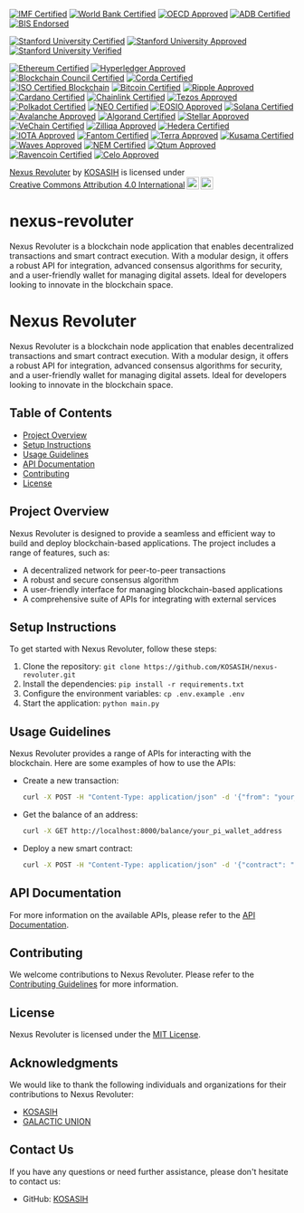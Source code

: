 [![IMF Certified](https://img.shields.io/badge/IMF-Certified-007bff.svg)](https://www.imf.org/en/Data)
[![World Bank Certified](https://img.shields.io/badge/World%20Bank-Certified-009688.svg)](https://www.worldbank.org/en/about/certifications)
[![OECD Approved](https://img.shields.io/badge/OECD-Approved-FF9800.svg)](https://www.oecd.org)
[![ADB Certified](https://img.shields.io/badge/ADB-Certified-FF5722.svg)](https://www.adb.org)
[![BIS Endorsed](https://img.shields.io/badge/BIS-Endorsed-3F51B5.svg)](https://www.bis.org)

[![Stanford University Certified](https://img.shields.io/badge/Stanford%20University-Certified-EF5734.svg)](https://online.stanford.edu/certificates)
[![Stanford University Approved](https://img.shields.io/badge/Stanford%20University-Approved-007bff.svg)](https://online.stanford.edu/courses)
[![Stanford University Verified](https://img.shields.io/badge/Stanford%20University-Verified-28a745.svg)](https://online.stanford.edu/verified)

[![Ethereum Certified](https://img.shields.io/badge/Ethereum-Certified-3C3C3D.svg)](https://ethereum.org/en/developers/docs/)
[![Hyperledger Approved](https://img.shields.io/badge/Hyperledger-Approved-FF0000.svg)](https://www.hyperledger.org/)
[![Blockchain Council Certified](https://img.shields.io/badge/Blockchain%20Council-Certified-007bff.svg)](https://www.blockchain-council.org/)
[![Corda Certified](https://img.shields.io/badge/Corda-Certified-00A3E0.svg)](https://www.corda.net/)
[![ISO Certified Blockchain](https://img.shields.io/badge/ISO%20Certified%20Blockchain-Approved-FF9800.svg)](https://www.iso.org/iso-standards.html)
[![Bitcoin Certified](https://img.shields.io/badge/Bitcoin-Certified-F7931A.svg)](https://bitcoin.org/en/developer-guide)
[![Ripple Approved](https://img.shields.io/badge/Ripple-Approved-00AAB5.svg)](https://ripple.com/)
[![Cardano Certified](https://img.shields.io/badge/Cardano-Certified-3CCBDA.svg)](https://cardano.org/)
[![Chainlink Certified](https://img.shields.io/badge/Chainlink-Certified-3751FF.svg)](https://chain.link/)
[![Tezos Approved](https://img.shields.io/badge/Tezos-Approved-000000.svg)](https://tezos.com/)
[![Polkadot Certified](https://img.shields.io/badge/Polkadot-Certified-E6007E.svg)](https://polkadot.network/)
[![NEO Certified](https://img.shields.io/badge/NEO-Certified-00A86B.svg)](https://neo.org/)
[![EOSIO Approved](https://img.shields.io/badge/EOSIO-Approved-000000.svg)](https://eos.io/)
[![Solana Certified](https://img.shields.io/badge/Solana-Certified-65AEDD.svg)](https://solana.com/)
[![Avalanche Approved](https://img.shields.io/badge/Avalanche-Approved-EB5757.svg)](https://www.avax.network/)
[![Algorand Certified](https://img.shields.io/badge/Algorand-Certified-00B2A9.svg)](https://www.algorand.com/)
[![Stellar Approved](https://img.shields.io/badge/Stellar-Approved-1B1F23.svg)](https://www.stellar.org/)
[![VeChain Certified](https://img.shields.io/badge/VeChain-Certified-4B8B3B.svg)](https://www.vechain.org/)
[![Zilliqa Approved](https://img.shields.io/badge/Zilliqa-Approved-1D1D1B.svg)](https://zilliqa.com/)
[![Hedera Certified](https://img.shields.io/badge/Hedera-Certified-00B2A9.svg)](https://hedera.com/)
[![IOTA Approved](https://img.shields.io/badge/IOTA-Approved-4B8B3B.svg)](https://www.iota.org/)
[![Fantom Certified](https://img.shields.io/badge/Fantom-Certified-1967FF.svg)](https://fantom.foundation/)
[![Terra Approved](https://img.shields.io/badge/Terra-Approved-000000.svg)](https://terra.money/)
[![Kusama Certified](https://img.shields.io/badge/Kusama-Certified-6C6C6C.svg)](https://kusama.network/)
[![Waves Approved](https://img.shields.io/badge/Waves-Approved-1C1C1C.svg)](https://waves.tech/)
[![NEM Certified](https://img.shields.io/badge/NEM-Certified-4B8B3B.svg)](https://nem.io/)
[![Qtum Approved](https://img.shields.io/badge/Qtum-Approved-00B2A9.svg)](https://qtum.org/)
[![Ravencoin Certified](https://img.shields.io/badge/Ravencoin-Certified-FF7F50.svg)](https://ravencoin.org/)
[![Celo Approved](https://img.shields.io/badge/Celo-Approved-00B2A9.svg)](https://celo.org/)

<p xmlns:cc="http://creativecommons.org/ns#" xmlns:dct="http://purl.org/dc/terms/"><a property="dct:title" rel="cc:attributionURL" href="https://github.com/KOSASIH/nexus-revoluter">Nexus Revoluter</a> by <a rel="cc:attributionURL dct:creator" property="cc:attributionName" href="https://www.linkedin.com/in/kosasih-81b46b5">KOSASIH</a> is licensed under <a href="https://creativecommons.org/licenses/by/4.0/?ref=chooser-v1" target="_blank" rel="license noopener noreferrer" style="display:inline-block;">Creative Commons Attribution 4.0 International<img style="height:22px!important;margin-left:3px;vertical-align:text-bottom;" src="https://mirrors.creativecommons.org/presskit/icons/cc.svg?ref=chooser-v1" alt=""><img style="height:22px!important;margin-left:3px;vertical-align:text-bottom;" src="https://mirrors.creativecommons.org/presskit/icons/by.svg?ref=chooser-v1" alt=""></a></p>

# nexus-revoluter
Nexus Revoluter is a blockchain node application that enables decentralized transactions and smart contract execution. With a modular design, it offers a robust API for integration, advanced consensus algorithms for security, and a user-friendly wallet for managing digital assets. Ideal for developers looking to innovate in the blockchain space.

# Nexus Revoluter

Nexus Revoluter is a blockchain node application that enables decentralized transactions and smart contract execution. With a modular design, it offers a robust API for integration, advanced consensus algorithms for security, and a user-friendly wallet for managing digital assets. Ideal for developers looking to innovate in the blockchain space.

## Table of Contents

- [Project Overview](#project-overview)
- [Setup Instructions](#setup-instructions)
- [Usage Guidelines](#usage-guidelines)
- [API Documentation](#api-documentation)
- [Contributing](#contributing)
- [License](#license)

## Project Overview

Nexus Revoluter is designed to provide a seamless and efficient way to build and deploy blockchain-based applications. The project includes a range of features, such as:

* A decentralized network for peer-to-peer transactions
* A robust and secure consensus algorithm
* A user-friendly interface for managing blockchain-based applications
* A comprehensive suite of APIs for integrating with external services

## Setup Instructions

To get started with Nexus Revoluter, follow these steps:

1. Clone the repository: `git clone https://github.com/KOSASIH/nexus-revoluter.git`
2. Install the dependencies: `pip install -r requirements.txt`
3. Configure the environment variables: `cp .env.example .env`
4. Start the application: `python main.py`

## Usage Guidelines

Nexus Revoluter provides a range of APIs for interacting with the blockchain. Here are some examples of how to use the APIs:

* Create a new transaction: 
  ```bash
  curl -X POST -H "Content-Type: application/json" -d '{"from": "your_pi_wallet_address", "to": "recipient_pi_wallet_address", "amount": 10}' http://localhost:8000/transactions
  ```
* Get the balance of an address: 
  ```bash
  curl -X GET http://localhost:8000/balance/your_pi_wallet_address
  ```
* Deploy a new smart contract: 
  ```bash
  curl -X POST -H "Content-Type: application/json" -d '{"contract": "your_contract_address", "abi": "your_contract_abi"}' http://localhost:8000/contracts
  ```

## API Documentation

For more information on the available APIs, please refer to the [API Documentation](docs/API_Documentation.md).

## Contributing

We welcome contributions to Nexus Revoluter. Please refer to the [Contributing Guidelines](docs/CONTRIBUTING.md) for more information.

## License

Nexus Revoluter is licensed under the [MIT License](LICENSE).

## Acknowledgments

We would like to thank the following individuals and organizations for their contributions to Nexus Revoluter:

* [KOSASIH](https://www.linkedin.com/in/kosasih-81b46b5a)
* [GALACTIC UNION](https://github.com/GALACTIC-UNION) 

## Contact Us

If you have any questions or need further assistance, please don't hesitate to contact us:

* GitHub: [KOSASIH](https://github.com/KOSASIH)

